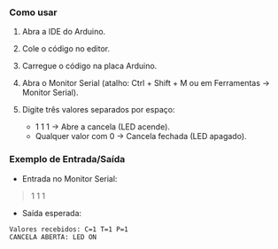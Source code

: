 ### Como usar

1. Abra a IDE do Arduino.

2. Cole o código no editor.

3. Carregue o código na placa Arduino.

4. Abra o Monitor Serial (atalho: Ctrl + Shift + M ou em Ferramentas → Monitor Serial).

5. Digite três valores separados por espaço:
    - 1 1 1 → Abre a cancela (LED acende).
    - Qualquer valor com 0 → Cancela fechada (LED apagado).

### Exemplo de Entrada/Saída
- Entrada no Monitor Serial:
> 1 1 1

- Saída esperada:
```
Valores recebidos: C=1 T=1 P=1
CANCELA ABERTA: LED ON
```
